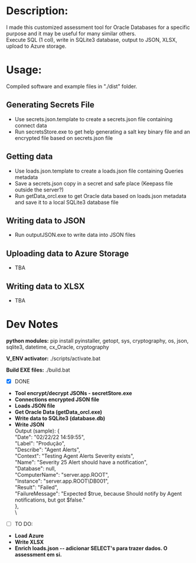 # Description:
I made this customized assessment tool for Oracle Databases for a specific purpose and it may be useful for many similar others. \
Execute SQL (1 col), write in SQLite3 database, output to JSON, XLSX, upload to Azure storage.

# Usage: #
Compiled software and example files in "./dist" folder.

## Generating Secrets File ##
- Use secrets.json.template to create a secrets.json file containing connect data
- Run secretsStore.exe to get help generating a salt key binary file and an encrypted file based on secrets.json file

## Getting data ##
- Use loads.json.template to create a loads.json file containing Queries metadata
- Save a secrets.json copy in a secret and safe place (Keepass file outside the server?)
- Run getData_orcl.exe to get Oracle data based on loads.json metadata and save it to a local SQLite3 database file

## Writing data to JSON ##
- Run outputJSON.exe to write data into JSON files

## Uploading data to Azure Storage ##
- TBA

## Writing data to XLSX ##
- TBA

# Dev Notes # 
**python modules:**
pip install pyinstaller, getopt, sys, cryptography, os, json, sqlite3, datetime, cx_Oracle, cryptography

**V_ENV activator:**
./scripts/activate.bat

**Build EXE files:**
./build.bat


- [x] DONE
- **Tool encrypt/decrypt JSONs - secretStore.exe**
- **Connections encrypted JSON file**
- **Loads JSON file**
- **Get Oracle Data (getData_orcl.exe)**
- **Write data to SQLite3 (database.db)**
- **Write JSON** \
   Output (sample):
    { \
        "Date":  "02/22/22 14:59:55", \
        "Label":  "Produção", \
        "Describe":  "Agent Alerts", \
        "Context":  "Testing Agent Alerts Severity exists", \
        "Name":  "Severity 25 Alert should have a notification", \
        "Database":  null, \
        "ComputerName":  "server.app.ROOT", \
        "Instance":  "server.app.ROOT\\DB001", \
        "Result":  "Failed", \
        "FailureMessage":  "Expected $true, because Should notify by Agent notifications, but got $false." \
     }, \
\

- [ ] TO DO:
- **Load Azure**
- **Write XLSX**
- **Enrich loads.json -- adicionar SELECT's para trazer dados. O assessment em si.**
